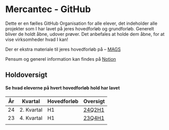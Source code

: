 # Mercantec - GitHub

Dette er en fælles GitHub Organisation for alle elever, det indeholder alle projekter som I har lavet på jeres hovedforløb og grundforløb. Generelt bliver de holdt åbne, udover prøver. Det anbefales at holde dem åbne, for at vise virksomheder hvad I kan!

Der er ekstra materiale til jeres hovedforløb på – [MAGS](https://github.com/MAGS-Template/) 

Pensum og generel information kan findes på [Notion](https://mercantec.notion.site/Mercantec-MAGS-882a74628348419fa23af9a875215e4c?pvs=4)

## Holdoversigt
#### Se hvad eleverne på hvert hovedforløb hold har lavet
| År 	| Kvartal 	| Hovedforløb 	| Oversigt	|
|----	|---------	|-------------	|------		  |
| 24 	| 2. Kvartal|   H1          |  [24Q2H1](https://github.com/Mercantec-GHC/24Q2H1)    	|   
| 23 	| 4. Kvartal|   H1          |  [23Q4H1](https://github.com/Mercantec-GHC/23Q4H1)  	|  
|    	|         	|             	|      	    |  

